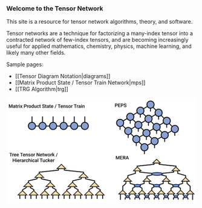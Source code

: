 ### Welcome to the Tensor Network

This site is a resource for tensor network algorithms, theory, and software.

Tensor networks are a technique for factorizing
a many-index tensor into a contracted
network of few-index tensors, and are becoming increasingly
useful for applied mathematics, chemistry, physics, machine
learning, and likely many other fields.

Sample pages:
- [[Tensor Diagram Notation|diagrams]]
- [[Matrix Product State / Tensor Train Network|mps]]
- [[TRG Algorithm|trg]]

![medium](tensor_networks.png)

<!--
Sections:
- [[Fundamentals|fundamentals]]
- [[Physics|physics]]
- [[Mathematics|mathematics]]
- [[Software|software]]
-->
